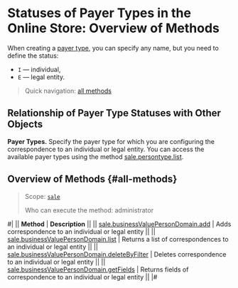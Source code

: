 # Statuses of Payer Types in the Online Store: Overview of Methods

When creating a [payer type](../person-type/index.md), you can specify any name, but you need to define the status: 
- `I` — individual,
- `E` — legal entity.

> Quick navigation: [all methods](#all-methods)

## Relationship of Payer Type Statuses with Other Objects

**Payer Types.** Specify the payer type for which you are configuring the correspondence to an individual or legal entity. You can access the available payer types using the method [sale.persontype.list](../person-type/sale-person-type-list.md).

## Overview of Methods {#all-methods}

> Scope: [`sale`](../../scopes/permissions.md)
>
> Who can execute the method: administrator

#| 
|| **Method** | **Description** ||
|| [sale.businessValuePersonDomain.add](./sale-business-value-person-domain-add.md) | Adds correspondence to an individual or legal entity ||
|| [sale.businessValuePersonDomain.list](./sale-business-value-person-domain-list.md) | Returns a list of correspondences to an individual or legal entity ||
|| [sale.businessValuePersonDomain.deleteByFilter](./sale-business-value-person-domain-delete-by-filter.md) | Deletes correspondence to an individual or legal entity ||
|| [sale.businessValuePersonDomain.getFields](./sale-business-value-person-domain-get-fields.md) | Returns fields of correspondence to an individual or legal entity ||
|#